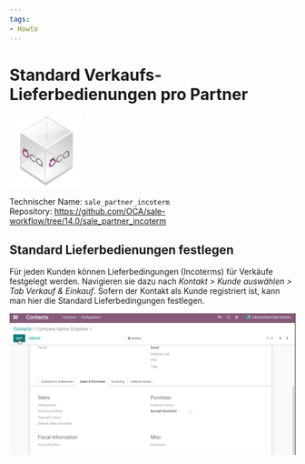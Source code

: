 ```yaml
---
tags:
- Howto
---
```


# Standard Verkaufs-Lieferbedienungen pro Partner
![icon_oca_app](assets/icon_oca_app.png)

Technischer Name: `sale_partner_incoterm`\
Repository: <https://github.com/OCA/sale-workflow/tree/14.0/sale_partner_incoterm>

## Standard Lieferbedienungen festlegen

Für jeden Kunden können Lieferbedingungen (Incoterms) für Verkäufe festgelegt werden. Navigieren sie dazu nach *Kontakt > Kunde auswählen > Tab Verkauf & Einkauf*. Sofern der Kontakt als Kunde registriert ist, kann man hier die Standard Lieferbedingungen festlegen.

![Odoo App Standard Verkaufs-Lieferbedienungen pro Partner](assets/Odoo%20App%20Standard%20Verkaufs-Lieferbedienungen%20pro%20Partner.gif)